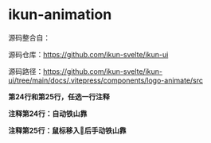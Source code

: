 # ikun-animation

源码整合自：

源码仓库：https://github.com/ikun-svelte/ikun-ui

源码路径：https://github.com/ikun-svelte/ikun-ui/tree/main/docs/.vitepress/components/logo-animate/src

**第24行和第25行，任选一行注释**

**注释第24行：自动铁山靠**

**注释第25行：鼠标移入🐔后手动铁山靠**
